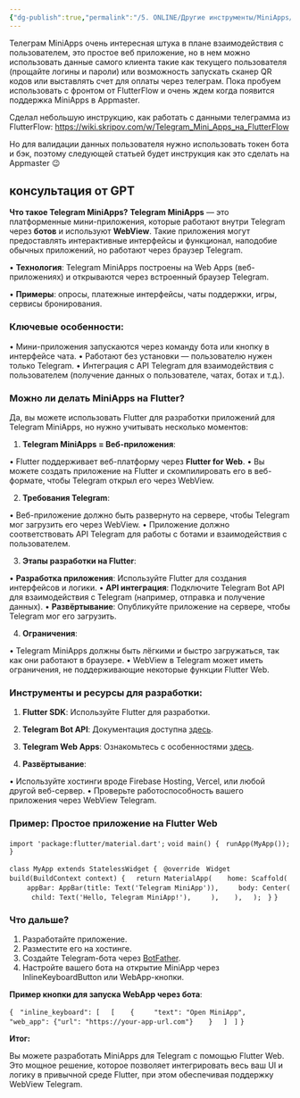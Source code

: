 ```yaml
---
{"dg-publish":true,"permalink":"/5. ONLINE/Другие инструменты/MiniApps/","created":"2024-10-25T11:51:10.184-03:00","updated":"2025-01-08T16:09:25.372-03:00"}
---
```


 Телеграм MiniApps очень интересная штука в плане взаимодействия с пользователем, это простое веб приложение, но в нем можно использовать данные самого клиента такие как текущего пользователя (прощайте логины и пароли) или возможность запускать сканер QR кодов или выставлять счет для оплаты через телеграм.
Пока пробуем использовать с фронтом от FlutterFlow и очень ждем когда появится поддержка MiniApps в Appmaster.

Сделал небольшую инструкцию, как работать с данными телеграмма из FlutterFlow:
https://wiki.skripov.com/w/Telegram_Mini_Apps_на_FlutterFlow

Но для валидации данных пользователя нужно использовать токен бота и бэк, поэтому следующей статьей будет инструкция как это сделать на Appmaster 😉


## консультация от GPT
**Что такое Telegram MiniApps?**
**Telegram MiniApps** — это платформенные мини-приложения, которые работают внутри Telegram через **ботов** и используют **WebView**. Такие приложения могут предоставлять интерактивные интерфейсы и функционал, наподобие обычных приложений, но работают через браузер Telegram.

• **Технология**: Telegram MiniApps построены на Web Apps (веб-приложениях) и открываются через встроенный браузер Telegram.

• **Примеры**: опросы, платежные интерфейсы, чаты поддержки, игры, сервисы бронирования.

### **Ключевые особенности**:

• Мини-приложения запускаются через команду бота или кнопку в интерфейсе чата.
• Работают без установки — пользователю нужен только Telegram.
• Интеграция с API Telegram для взаимодействия с пользователем (получение данных о пользователе, чатах, ботах и т.д.).

### **Можно ли делать MiniApps на Flutter?**

Да, вы можете использовать Flutter для разработки приложений для Telegram MiniApps, но нужно учитывать несколько моментов:

1. **Telegram MiniApps = Веб-приложения**:

• Flutter поддерживает веб-платформу через **Flutter for Web**.
• Вы можете создать приложение на Flutter и скомпилировать его в веб-формате, чтобы Telegram открыл его через WebView.

2. **Требования Telegram**:

• Веб-приложение должно быть развернуто на сервере, чтобы Telegram мог загрузить его через WebView.
• Приложение должно соответствовать API Telegram для работы с ботами и взаимодействия с пользователем.

3. **Этапы разработки на Flutter**:

• **Разработка приложения**: Используйте Flutter для создания интерфейсов и логики.
• **API интеграция**: Подключите Telegram Bot API для взаимодействия с Telegram (например, отправка и получение данных).
• **Развёртывание**: Опубликуйте приложение на сервере, чтобы Telegram мог его загрузить.

4. **Ограничения**:

• Telegram MiniApps должны быть лёгкими и быстро загружаться, так как они работают в браузере.
• WebView в Telegram может иметь ограничения, не поддерживающие некоторые функции Flutter Web.

  

### **Инструменты и ресурсы для разработки:**

1. **Flutter SDK**: Используйте Flutter для разработки.

2. **Telegram Bot API**: Документация доступна [здесь](https://core.telegram.org/bots/api).

3. **Telegram Web Apps**: Ознакомьтесь с особенностями [здесь](https://core.telegram.org/bots/webapps).

4. **Развёртывание**:

• Используйте хостинги вроде Firebase Hosting, Vercel, или любой другой веб-сервер.
• Проверьте работоспособность вашего приложения через WebView Telegram.


### **Пример: Простое приложение на Flutter Web**

`import 'package:flutter/material.dart';`
`void main() {`
  `runApp(MyApp());`
`}`

`class MyApp extends StatelessWidget {`
  `@override`
  `Widget build(BuildContext context) {`
    `return MaterialApp(`
      `home: Scaffold(`
        `appBar: AppBar(title: Text('Telegram MiniApp')),`
        `body: Center(`
          `child: Text('Hello, Telegram MiniApp!'),`
        `),`
      `),`
    `);`
  `}`
`}`

  

### **Что дальше?**

1. Разработайте приложение.
2. Разместите его на хостинге.
3. Создайте Telegram-бота через [BotFather](https://core.telegram.org/bots#botfather).
4. Настройте вашего бота на открытие MiniApp через InlineKeyboardButton или WebApp-кнопки.

**Пример кнопки для запуска WebApp через бота**:

`{`
  `"inline_keyboard": [`
    `[`
      `{`
        `"text": "Open MiniApp",`
        `"web_app": {"url": "https://your-app-url.com"}`
      `}`
    `]`
  `]`
`}`

**Итог:**

Вы можете разработать MiniApps для Telegram с помощью Flutter Web. Это мощное решение, которое позволяет интегрировать весь ваш UI и логику в привычной среде Flutter, при этом обеспечивая поддержку WebView Telegram.


